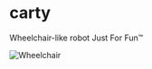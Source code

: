 # carty
Wheelchair-like robot Just For Fun™

![Wheelchair](https://s-media-cache-ak0.pinimg.com/236x/2b/63/67/2b6367100e1d385575f76e9b5e3bd6a9.jpg)

